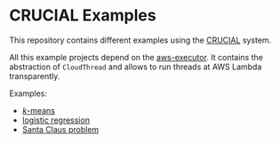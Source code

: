 # CRUCIAL Examples

This repository contains different examples using the
[CRUCIAL](http://github.com/danielBCN/crucial-dso) system.

All this example projects depend on the [aws-executor](./aws-executor).
It contains the abstraction of `CloudThread` and allows to run threads at
AWS Lambda transparently.


Examples:

- [_k_-means](./kmeans)
- [logistic regression](./logistic-regression)
- [Santa Claus problem](./santa-claus)
